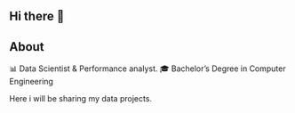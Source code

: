 ## Hi there 👋

## About
📊 Data Scientist & Performance analyst.
🎓 Bachelor’s Degree in Computer Engineering

Here i will be sharing my data projects. 
